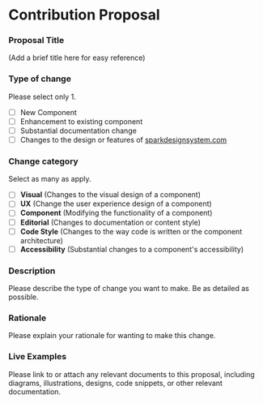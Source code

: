 # Contribution Proposal

### Proposal Title
(Add a brief title here for easy reference)

### Type of change
Please select only 1.
* [ ] New Component
* [ ] Enhancement to existing component
* [ ] Substantial documentation change
* [ ] Changes to the design or features of [sparkdesignsystem.com](http://sparkdesignsystem.com)

### Change category
Select as many as apply.
* [ ] **Visual** (Changes to the visual design of a component)
* [ ] **UX** (Change the user experience design of a component)
* [ ] **Component** (Modifying the functionality of a component)
* [ ] **Editorial** (Changes to documentation or content style)
* [ ] **Code Style** (Changes to the way code is written or the component architecture)
* [ ] **Accessibility** (Substantial changes to a component's accessibility)

### Description
Please describe the type of change you want to make. Be as detailed as possible.

### Rationale
Please explain your rationale for wanting to make this change.

### Live Examples
Please link to or attach any relevant documents to this proposal, including diagrams, illustrations, designs, code snippets, or other relevant documentation.
